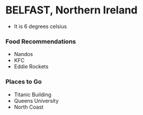 # BELFAST, Northern Ireland
- It is 6 degrees celsius

### Food Recommendations
- Nandos
- KFC
- Eddie Rockets

### Places to Go
- Titanic Building
- Queens University
- North Coast

